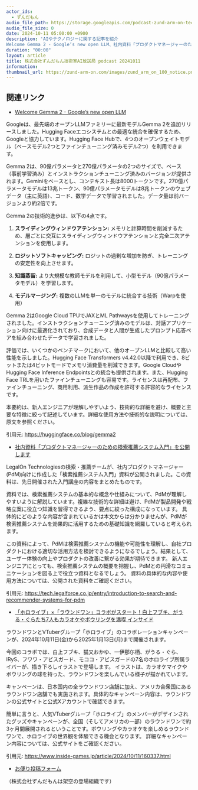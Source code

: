```yaml
---
actor_ids:
  - ずんだもん
audio_file_path: https://storage.googleapis.com/podcast-zund-arm-on-tech/audio/株式会社ずんだもん技術室AI放送局_podcast_20241011.mp3
audio_file_size: 0
date: 2024-10-11 05:00:00 +0900
description: 'AIやテクノロジーに関する記事を紹介  
Welcome Gemma 2 - Google’s new open LLM、社内資料「プロダクトマネージャーのための検索推薦システム入門」を公開します、「ホロライブ」×「ラウンドワン」コラボがスタート！白上フブキ、がうる・ぐらたち7人もカラオケやボウリングを満喫  インサイド'
duration: "00:00"
layout: article
title: 株式会社ずんだもん技術室AI放送局 podcast 20241011
information: 
thumbnail_url: https://zund-arm-on.com/images/zund_arm_on_100_notice.png
---
```


## 関連リンク


- [Welcome Gemma 2 - Google’s new open LLM](https://huggingface.co/blog/gemma2)  



Googleは、最先端のオープンLLMファミリーに最新モデルGemma 2を追加リリースしました。Hugging Faceエコシステムとの最適な統合を確保するため、Googleと協力しています。Hugging Face Hubで、4つのオープンウェイトモデル（ベースモデル2つとファインチューニング済みモデル2つ）を利用できます。

Gemma 2は、90億パラメータと270億パラメータの2つのサイズで、ベース（事前学習済み）とインストラクションチューニング済みのバージョンが提供されます。Geminiをベースとし、コンテキスト長は8000トークンです。270億パラメータモデルは13兆トークン、90億パラメータモデルは8兆トークンのウェブデータ（主に英語）、コード、数学データで学習されました。データ量は前バージョンより約2倍です。

Gemma 2の技術的進歩は、以下の4点です。

1. **スライディングウィンドウアテンション:** メモリと計算時間を削減するため、層ごとに交互にスライディングウィンドウアテンションと完全二次アテンションを使用します。

2. **ロジットソフトキャッピング:** ロジットの過剰な増加を防ぎ、トレーニングの安定性を向上させます。

3. **知識蒸留:** より大規模な教師モデルを利用して、小型モデル（90億パラメータモデル）を学習します。

4. **モデルマージング:** 複数のLLMを単一のモデルに統合する技術（Warpを使用）

Gemma 2はGoogle Cloud TPUでJAXとML Pathwaysを使用してトレーニングされました。インストラクションチューニング済みのモデルは、対話アプリケーション向けに最適化されており、合成データと人間が生成したプロンプト応答ペアを組み合わせたデータで学習されました。

評価では、いくつかのベンチマークにおいて、他のオープンLLMと比較して高い性能を示しました。Hugging Face Transformers v4.42.0以降で利用でき、8ビットまたは4ビットモードでメモリ消費量を削減できます。Google CloudやHugging Face Inference Endpointsとの統合も提供されます。また、Hugging Face TRLを用いたファインチューニングも容易です。ライセンスは再配布、ファインチューニング、商用利用、派生作品の作成を許可する許容的なライセンスです。


本要約は、新人エンジニアが理解しやすいよう、技術的な詳細を避け、概要と主要な特徴に絞って記述しています。詳細な使用方法や技術的な説明については、原文を参照ください。


引用元: https://huggingface.co/blog/gemma2


- [社内資料「プロダクトマネージャーのための検索推薦システム入門」を公開します](https://tech.legalforce.co.jp/entry/introduction-to-search-and-recommender-systems-for-pdm)  



LegalOn Technologiesの検索・推薦チームが、社内プロダクトマネージャー(PdM)向けに作成した「検索推薦システム入門」資料が公開されました。この資料は、先日開催された入門講座の内容をまとめたものです。

資料では、検索推薦システムの基本的な概念や仕組みについて、PdMが理解しやすいように解説しています。複雑な技術的な詳細は避け、PdMが製品開発や戦略立案に役立つ知識を習得できるよう、要点に絞った構成になっています。  具体的にどのような内容が含まれているかは本文からは分かりませんが、PdMが検索推薦システムを効果的に活用するための基礎知識を網羅していると考えられます。

この資料によって、PdMは検索推薦システムの機能や可能性を理解し、自社プロダクトにおける適切な活用方法を検討できるようになるでしょう。結果として、ユーザー体験の向上やプロダクトの改善に繋がる効果が期待できます。  新人エンジニアにとっても、検索推薦システムの概要を把握し、PdMとの円滑なコミュニケーションを図る上で役立つ資料となるでしょう。  資料の具体的な内容や使用方法については、公開された資料をご確認ください。


引用元: https://tech.legalforce.co.jp/entry/introduction-to-search-and-recommender-systems-for-pdm


- [「ホロライブ」×「ラウンドワン」コラボがスタート！白上フブキ、がうる・ぐらたち7人もカラオケやボウリングを満喫  インサイド](https://www.inside-games.jp/article/2024/10/11/160337.html)  



ラウンドワンとVTuberグループ「ホロライブ」のコラボレーションキャンペーンが、2024年10月11日(金)から2025年1月13日(月)まで開催されます。

今回のコラボでは、白上フブキ、猫又おかゆ、一伊那尓栖、がうる・ぐら、IRyS、フワワ・アビスガード、モココ・アビスガードの7名のホロライブ所属ライバーが、描き下ろしイラストで登場します。  イラストは、カラオケマイクやボウリングの球を持った、ラウンドワンを楽しんでいる様子が描かれています。

キャンペーンは、日本国内の全ラウンドワン店舗に加え、アメリカ合衆国にあるラウンドワン店舗でも実施されます。具体的なキャンペーン内容は、ラウンドワンの公式サイトと公式Xアカウントで確認できます。


簡単に言うと、人気VTuberグループ「ホロライブ」のメンバーがデザインされたグッズやキャンペーンが、全国（そしてアメリカの一部）のラウンドワンで約3ヶ月間展開されるということです。ボウリングやカラオケを楽しめるラウンドワンで、ホロライブの世界観を体験できる機会となります。  詳細なキャンペーン内容については、公式サイトをご確認ください。


引用元: https://www.inside-games.jp/article/2024/10/11/160337.html



- [お便り投稿フォーム](https://forms.gle/ffg4JTfqdiqK62qf9)

（株式会社ずんだもんは架空の登場組織です）

